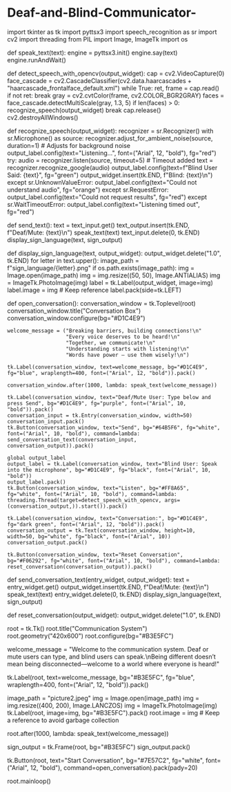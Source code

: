 # Deaf-and-Blind-Communicator-
import tkinter as tk
import pyttsx3
import speech_recognition as sr
import cv2
import threading
from PIL import Image, ImageTk
import os

def speak_text(text):
    engine = pyttsx3.init()
    engine.say(text)
    engine.runAndWait()

def detect_speech_with_opencv(output_widget):
    cap = cv2.VideoCapture(0)
    face_cascade = cv2.CascadeClassifier(cv2.data.haarcascades + "haarcascade_frontalface_default.xml")
    while True:
        ret, frame = cap.read()
        if not ret:
            break
        gray = cv2.cvtColor(frame, cv2.COLOR_BGR2GRAY)
        faces = face_cascade.detectMultiScale(gray, 1.3, 5)
        if len(faces) > 0:
            recognize_speech(output_widget)
            break
    cap.release()
    cv2.destroyAllWindows()

def recognize_speech(output_widget):
    recognizer = sr.Recognizer()
    with sr.Microphone() as source:
        recognizer.adjust_for_ambient_noise(source, duration=1)  # Adjusts for background noise
        output_label.config(text="Listening...", font=("Arial", 12, "bold"), fg="red")
        try:
            audio = recognizer.listen(source, timeout=5)  # Timeout added
            text = recognizer.recognize_google(audio)
            output_label.config(text=f"Blind User Said: {text}", fg="green")
            output_widget.insert(tk.END, f"Blind: {text}\n")
        except sr.UnknownValueError:
            output_label.config(text="Could not understand audio", fg="orange")
        except sr.RequestError:
            output_label.config(text="Could not request results", fg="red")
        except sr.WaitTimeoutError:
            output_label.config(text="Listening timed out", fg="red")

def send_text():
    text = text_input.get()
    text_output.insert(tk.END, f"Deaf/Mute: {text}\n")
    speak_text(text)
    text_input.delete(0, tk.END)
    display_sign_language(text, sign_output)

def display_sign_language(text, output_widget):
    output_widget.delete("1.0", tk.END)
    for letter in text.upper():
        image_path = f"sign_language/{letter}.png"
        if os.path.exists(image_path):
            img = Image.open(image_path)
            img = img.resize((50, 50), Image.ANTIALIAS)
            img = ImageTk.PhotoImage(img)
            label = tk.Label(output_widget, image=img)
            label.image = img  # Keep reference
            label.pack(side=tk.LEFT)

def open_conversation():
    conversation_window = tk.Toplevel(root)
    conversation_window.title("Conversation Box")
    conversation_window.configure(bg="#D1C4E9")
    
    welcome_message = ("Breaking barriers, building connections!\n"
                       "Every voice deserves to be heard!\n"
                       "Together, we communicate!\n"
                       "Understanding starts with listening!\n"
                       "Words have power – use them wisely!\n")
    
    tk.Label(conversation_window, text=welcome_message, bg="#D1C4E9", fg="blue", wraplength=400, font=("Arial", 12, "bold")).pack()
    
    conversation_window.after(1000, lambda: speak_text(welcome_message))
    
    tk.Label(conversation_window, text="Deaf/Mute User: Type below and press Send", bg="#D1C4E9", fg="purple", font=("Arial", 10, "bold")).pack()
    conversation_input = tk.Entry(conversation_window, width=50)
    conversation_input.pack()
    tk.Button(conversation_window, text="Send", bg="#64B5F6", fg="white", font=("Arial", 10, "bold"), command=lambda: send_conversation_text(conversation_input, conversation_output)).pack()
    
    global output_label
    output_label = tk.Label(conversation_window, text="Blind User: Speak into the microphone", bg="#D1C4E9", fg="black", font=("Arial", 10, "bold"))
    output_label.pack()
    tk.Button(conversation_window, text="Listen", bg="#FF8A65", fg="white", font=("Arial", 10, "bold"), command=lambda: threading.Thread(target=detect_speech_with_opencv, args=(conversation_output,)).start()).pack()
    
    tk.Label(conversation_window, text="Conversation:", bg="#D1C4E9", fg="dark green", font=("Arial", 12, "bold")).pack()
    conversation_output = tk.Text(conversation_window, height=10, width=50, bg="white", fg="black", font=("Arial", 10))
    conversation_output.pack()
    
    tk.Button(conversation_window, text="Reset Conversation", bg="#F06292", fg="white", font=("Arial", 10, "bold"), command=lambda: reset_conversation(conversation_output)).pack()

def send_conversation_text(entry_widget, output_widget):
    text = entry_widget.get()
    output_widget.insert(tk.END, f"Deaf/Mute: {text}\n")
    speak_text(text)
    entry_widget.delete(0, tk.END)
    display_sign_language(text, sign_output)

def reset_conversation(output_widget):
    output_widget.delete("1.0", tk.END)

root = tk.Tk()
root.title("Communication System")
root.geometry("420x600")
root.configure(bg="#B3E5FC")

welcome_message = "Welcome to the communication system. Deaf or mute users can type, and blind users can speak.\nBeing different doesn’t mean being disconnected—welcome to a world where everyone is heard!"

tk.Label(root, text=welcome_message, bg="#B3E5FC", fg="blue", wraplength=400, font=("Arial", 12, "bold")).pack()

image_path = "picture2.jpeg"
img = Image.open(image_path)
img = img.resize((400, 200), Image.LANCZOS)
img = ImageTk.PhotoImage(img)
tk.Label(root, image=img, bg="#B3E5FC").pack()
root.image = img  # Keep a reference to avoid garbage collection

root.after(1000, lambda: speak_text(welcome_message))

sign_output = tk.Frame(root, bg="#B3E5FC")
sign_output.pack()

tk.Button(root, text="Start Conversation", bg="#7E57C2", fg="white", font=("Arial", 12, "bold"), command=open_conversation).pack(pady=20)

root.mainloop()
